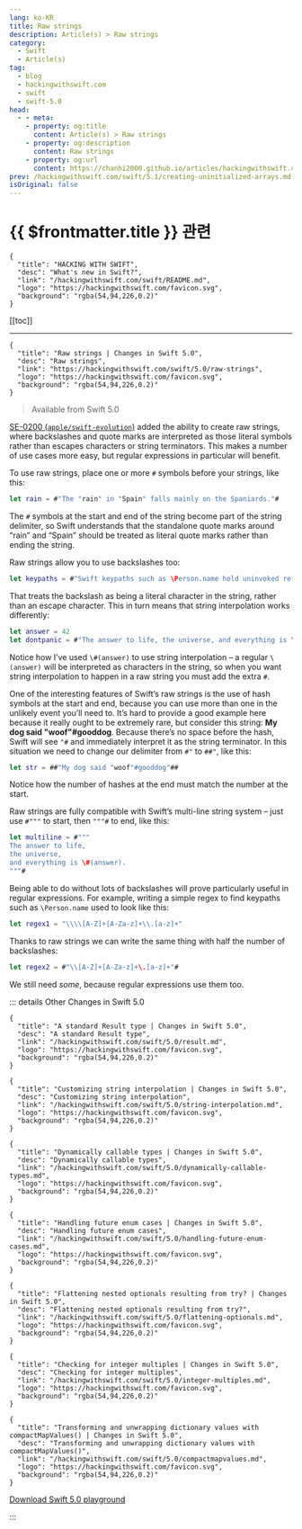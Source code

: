```yaml
---
lang: ko-KR
title: Raw strings
description: Article(s) > Raw strings
category:
  - Swift
  - Article(s)
tag: 
  - blog
  - hackingwithswift.com
  - swift
  - swift-5.0
head:
  - - meta:
    - property: og:title
      content: Article(s) > Raw strings
    - property: og:description
      content: Raw strings
    - property: og:url
      content: https://chanhi2000.github.io/articles/hackingwithswift.com/swift/5.0/raw-strings.html
prev: /hackingwithswift.com/swift/5.1/creating-uninitialized-arrays.md
isOriginal: false
---
```


# {{ $frontmatter.title }} 관련

```component VPCard
{
  "title": "HACKING WITH SWIFT",
  "desc": "What's new in Swift?",
  "link": "/hackingwithswift.com/swift/README.md",
  "logo": "https://hackingwithswift.com/favicon.svg",
  "background": "rgba(54,94,226,0.2)"
}
```

[[toc]]

---

```component VPCard
{
  "title": "Raw strings | Changes in Swift 5.0",
  "desc": "Raw strings",
  "link": "https://hackingwithswift.com/swift/5.0/raw-strings", 
  "logo": "https://hackingwithswift.com/favicon.svg",
  "background": "rgba(54,94,226,0.2)"
}
```

> Available from Swift 5.0

[SE-0200 (<FontIcon icon="iconfont icon-github"/>`apple/swift-evolution`)](https://github.com/apple/swift-evolution/blob/master/proposals/0200-raw-string-escaping.md) added the ability to create raw strings, where backslashes and quote marks are interpreted as those literal symbols rather than escapes characters or string terminators. This makes a number of use cases more easy, but regular expressions in particular will benefit.

To use raw strings, place one or more `#` symbols before your strings, like this:

```swift
let rain = #"The "rain" in "Spain" falls mainly on the Spaniards."#
```

The `#` symbols at the start and end of the string become part of the string delimiter, so Swift understands that the standalone quote marks around “rain” and “Spain” should be treated as literal quote marks rather than ending the string.

Raw strings allow you to use backslashes too:

```swift
let keypaths = #"Swift keypaths such as \Person.name hold uninvoked references to properties."#
```

That treats the backslash as being a literal character in the string, rather than an escape character. This in turn means that string interpolation works differently:

```swift
let answer = 42
let dontpanic = #"The answer to life, the universe, and everything is \#(answer)."#
```

Notice how I’ve used `\#(answer)` to use string interpolation – a regular `\(answer)` will be interpreted as characters in the string, so when you want string interpolation to happen in a raw string you must add the extra `#`.

One of the interesting features of Swift’s raw strings is the use of hash symbols at the start and end, because you can use more than one in the unlikely event you’ll need to. It’s hard to provide a good example here because it really ought to be extremely rare, but consider this string: **My dog said "woof"#gooddog**. Because there’s no space before the hash, Swift will see `"#` and immediately interpret it as the string terminator. In this situation we need to change our delimiter from `#"` to `##"`, like this:

```swift
let str = ##"My dog said "woof"#gooddog"##
```

Notice how the number of hashes at the end must match the number at the start.

Raw strings are fully compatible with Swift’s multi-line string system – just use `#"""` to start, then `"""#` to end, like this:

```swift
let multiline = #"""
The answer to life,
the universe,
and everything is \#(answer).
"""#
```

Being able to do without lots of backslashes will prove particularly useful in regular expressions. For example, writing a simple regex to find keypaths such as `\Person.name` used to look like this:

```swift
let regex1 = "\\\\[A-Z]+[A-Za-z]+\\.[a-z]+"
```

Thanks to raw strings we can write the same thing with half the number of backslashes:

```swift
let regex2 = #"\\[A-Z]+[A-Za-z]+\.[a-z]+"#
```

We still need *some*, because regular expressions use them too.

::: details Other Changes in Swift 5.0
<!-- 
```component VPCard
{
  "title": "Raw strings | Changes in Swift 5.0",
  "desc": "Raw strings",
  "link": "/hackingwithswift.com/swift/5.0/raw-strings.md",
  "logo": "https://hackingwithswift.com/favicon.svg",
  "background": "rgba(54,94,226,0.2)"
}
```
-->
```component VPCard
{
  "title": "A standard Result type | Changes in Swift 5.0",
  "desc": "A standard Result type",
  "link": "/hackingwithswift.com/swift/5.0/result.md",
  "logo": "https://hackingwithswift.com/favicon.svg",
  "background": "rgba(54,94,226,0.2)"
}
```

```component VPCard
{
  "title": "Customizing string interpolation | Changes in Swift 5.0",
  "desc": "Customizing string interpolation",
  "link": "/hackingwithswift.com/swift/5.0/string-interpolation.md",
  "logo": "https://hackingwithswift.com/favicon.svg",
  "background": "rgba(54,94,226,0.2)"
}
```

```component VPCard
{
  "title": "Dynamically callable types | Changes in Swift 5.0",
  "desc": "Dynamically callable types",
  "link": "/hackingwithswift.com/swift/5.0/dynamically-callable-types.md",
  "logo": "https://hackingwithswift.com/favicon.svg",
  "background": "rgba(54,94,226,0.2)"
}
```

```component VPCard
{
  "title": "Handling future enum cases | Changes in Swift 5.0",
  "desc": "Handling future enum cases",
  "link": "/hackingwithswift.com/swift/5.0/handling-future-enum-cases.md",
  "logo": "https://hackingwithswift.com/favicon.svg",
  "background": "rgba(54,94,226,0.2)"
}
```

```component VPCard
{
  "title": "Flattening nested optionals resulting from try? | Changes in Swift 5.0",
  "desc": "Flattening nested optionals resulting from try?",
  "link": "/hackingwithswift.com/swift/5.0/flattening-optionals.md",
  "logo": "https://hackingwithswift.com/favicon.svg",
  "background": "rgba(54,94,226,0.2)"
}
```

```component VPCard
{
  "title": "Checking for integer multiples | Changes in Swift 5.0",
  "desc": "Checking for integer multiples",
  "link": "/hackingwithswift.com/swift/5.0/integer-multiples.md",
  "logo": "https://hackingwithswift.com/favicon.svg",
  "background": "rgba(54,94,226,0.2)"
}
```

```component VPCard
{
  "title": "Transforming and unwrapping dictionary values with compactMapValues() | Changes in Swift 5.0",
  "desc": "Transforming and unwrapping dictionary values with compactMapValues()",
  "link": "/hackingwithswift.com/swift/5.0/compactmapvalues.md",
  "logo": "https://hackingwithswift.com/favicon.svg",
  "background": "rgba(54,94,226,0.2)"
}
```

[<FontIcon icon="fas fa-file-zipper"/>Download Swift 5.0 playground](https://hackingwithswift.com/files/playgrounds/swift/playground-4-2-to-5-0.playground.zip)

:::

